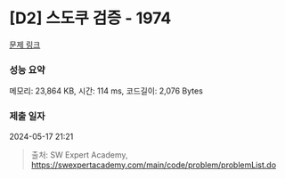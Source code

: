 # [D2] 스도쿠 검증 - 1974 

[문제 링크](https://swexpertacademy.com/main/code/problem/problemDetail.do?contestProbId=AV5Psz16AYEDFAUq) 

### 성능 요약

메모리: 23,864 KB, 시간: 114 ms, 코드길이: 2,076 Bytes

### 제출 일자

2024-05-17 21:21



> 출처: SW Expert Academy, https://swexpertacademy.com/main/code/problem/problemList.do